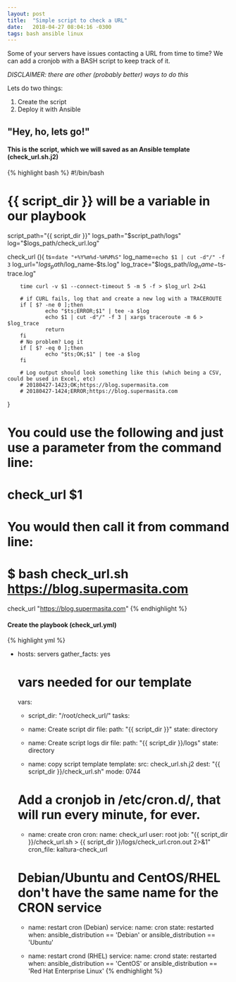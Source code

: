 ```yaml
---
layout: post
title:  "Simple script to check a URL"
date:   2018-04-27 08:04:16 -0300
tags: bash ansible linux 
---
```


Some of your servers have issues contacting a URL from time to time? We can add a cronjob with a BASH script to keep track of it.

_DISCLAIMER: there are other (probably better) ways to do this_

Lets do two things:
1. Create the script
2. Deploy it with Ansible

## "Hey, ho, lets go!"

#### This is the script, which we will saved as an Ansible template (check_url.sh.j2)

{% highlight bash %}
#!/bin/bash
# {{ script_dir }} will be a variable in our playbook
script_path="{{ script_dir }}"
logs_path="$script_path/logs"
log="$logs_path/check_url.log"

check_url (){
        ts=`date "+%Y%m%d-%H%M%S"`
        log_name=`echo $1 | cut -d"/" -f 3`
        log_url="$logs_path/$log_name-$ts.log"
        log_trace="$logs_path/$log_name-$ts-trace.log"

        time curl -v $1 --connect-timeout 5 -m 5 -f > $log_url 2>&1

        # if CURL fails, log that and create a new log with a TRACEROUTE
        if [ $? -ne 0 ];then
                echo "$ts;ERROR;$1" | tee -a $log
                echo $1 | cut -d"/" -f 3 | xargs traceroute -m 6 > $log_trace
                return
        fi
        # No problem? Log it
        if [ $? -eq 0 ];then
                echo "$ts;OK;$1" | tee -a $log
        fi

        # Log output should look something like this (which being a CSV, could be used in Excel, etc)
        # 20180427-1423;OK;https://blog.supermasita.com
        # 20180427-1424;ERROR;https://blog.supermasita.com
}

# You could use the following and just use a parameter from the command line:
#  check_url $1
# You would then call it from command line:
# $ bash check_url.sh https://blog.supermasita.com
check_url "https://blog.supermasita.com"
{% endhighlight %}

#### Create the playbook (check_url.yml)

{% highlight yml %}
- hosts: servers
  gather_facts: yes
  # vars needed for our template
  vars:
  - script_dir: "/root/check_url/"
  tasks:
  - name: Create script dir
    file:
      path: "{{ script_dir }}"
      state: directory

  - name: Create script logs dir
    file:
      path: "{{ script_dir }}/logs"
      state: directory

  - name: copy script template
    template:
      src: check_url.sh.j2
      dest: "{{ script_dir }}/check_url.sh"
      mode: 0744

  # Add a cronjob in /etc/cron.d/, that will run every minute, for ever.
  - name: create cron
    cron:
      name: check_url
      user: root
      job: "{{ script_dir }}/check_url.sh > {{ script_dir }}/logs/check_url.cron.out 2>&1"
      cron_file: kaltura-check_url

  # Debian/Ubuntu and CentOS/RHEL don't have the same name for the CRON service
  - name: restart cron (Debian)
    service:
      name: cron
      state: restarted
    when: ansible_distribution == 'Debian' or ansible_distribution == 'Ubuntu'

  - name: restart crond (RHEL)
    service:
      name: crond
      state: restarted
    when: ansible_distribution == 'CentOS' or ansible_distribution == 'Red Hat Enterprise Linux'
{% endhighlight %}
